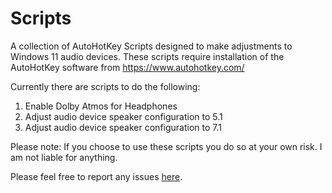 # Scripts
A collection of AutoHotKey Scripts designed to make adjustments to Windows 11 audio devices.
These scripts require installation of the AutoHotKey software from https://www.autohotkey.com/

Currently there are scripts to do the following:

1) Enable Dolby Atmos for Headphones
2) Adjust audio device speaker configuration to 5.1
3) Adjust audio device speaker configuration to 7.1


Please note:
If you choose to use these scripts you do so at your own risk. 
I am not liable for anything.

Please feel free to report any issues [here](https://github.com/TheHeightOfACow/Scripts/issues).
